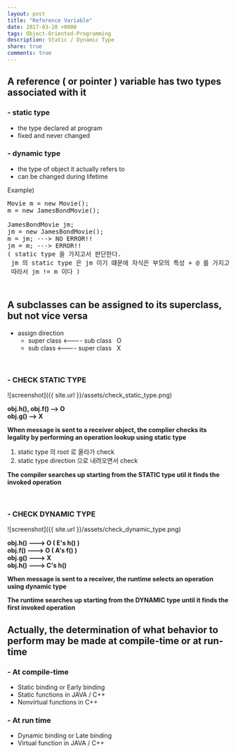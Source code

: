 ```yaml
---
layout: post
title: "Reference Variable"
date: 2017-03-28 +0900
tags: Object-Oriented-Programming
description: Static / Dynamic Type
share: true
comments: true
---
```


A reference ( or pointer ) variable has two types associated with it
----------------
### - static type
- the type declared at program<br>
- fixed and never changed<br>


### - dynamic type
- the type of object it actually refers to<br>
- can be changed during lifetime<br>

Example)
<pre>
Movie m = new Movie();
m = new JamesBondMovie();<br>
JamesBondMovie jm;
jm = new JamesBondMovie();
m = jm; ---> NO ERROR!!
jm = m; ---> ERROR!!
( static type 을 가지고서 판단한다.<br> jm 의 static type 은 jm 이기 떄문에 자식은 부모의 특성 + @ 를 가지고 있기 때문에 부모는 자식을 포한하는 관계는 아니다.<br> 따라서 jm != m 이다 )
</pre>
&nbsp;
<br>
A subclasses can be assigned to its superclass, but not vice versa
-----------------
- assign direction
	- super class <---- sub class  &nbsp;&nbsp;O<br>
	- sub class <---- super class  &nbsp;&nbsp;X<br>

<br>

### - CHECK STATIC TYPE

![screenshot]({{ site.url }}/assets/check_static_type.png)

**obj.h(), obj.f() --> O<br>
obj.g() --> X<br>**

**When message is sent to a receiver object, the complier checks its legality by performing an operation lookup using static type**

1. static type 의 root 로 올라가 check<br>
2. static type direction 으로 내려오면서 check<br>

**The compiler searches up starting from the STATIC type util it finds the invoked operation**

<br>

### - CHECK DYNAMIC TYPE

![screenshot]({{ site.url }}/assets/check_dynamic_type.png)

**obj.h() ---> O ( E's h() )<br>
obj.f() ---> O ( A's f() )<br>
obj.g() ---> X<br>
obj.h() ---> C's h()<br>**

**When message is sent to a receiver, the runtime selects an operation using dynamic type**

**The runtime searches up starting from the DYNAMIC type until it finds the first invoked operation**

Actually, the determination of what behavior to perform may be made at compile-time or at run-time
--------------
### - At compile-time
- Static binding or Early binding<br>
- Static functions in JAVA / C++<br>
- Nonvirtual functions in C++<br>

### - At run time
- Dynamic binding or Late binding<br>
- Virtual function in JAVA / C++<br>